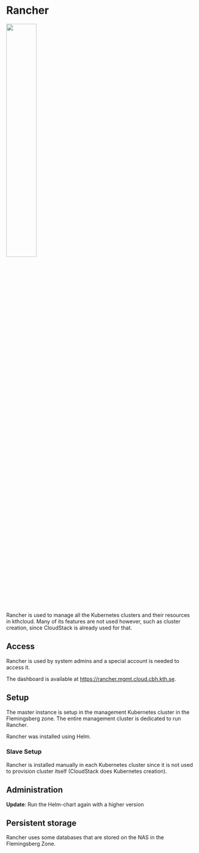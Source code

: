# Rancher

<img src="../../images/rancher_logo.png" width="40%">

Rancher is used to manage all the Kubernetes clusters and their
resources in kthcloud. Many of its features are not used however, such
as cluster creation, since CloudStack is already used for that.

## Access

Rancher is used by system admins and a special account is needed to
access it.

The dashboard is available at <https://rancher.mgmt.cloud.cbh.kth.se>.

## Setup

The master instance is setup in the management Kubernetes cluster in the
Flemingsberg zone. The entire management cluster is dedicated to run
Rancher.

Rancher was installed using Helm.

### Slave Setup

Rancher is installed manually in each Kubernetes cluster since it is not
used to provision cluster itself (CloudStack does Kubernetes creation).

## Administration

**Update**: Run the Helm-chart again with a higher version

## Persistent storage

Rancher uses some databases that are stored on the NAS in the
Flemingsberg Zone.